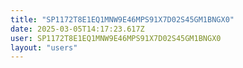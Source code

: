 ```yaml
---
title: "SP1172T8E1EQ1MNW9E46MPS91X7D02S45GM1BNGX0"
date: 2025-03-05T14:17:23.617Z
user: SP1172T8E1EQ1MNW9E46MPS91X7D02S45GM1BNGX0
layout: "users"
---
```

    